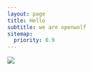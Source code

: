 ```yaml
---
layout: page
title: Hello
subtitle: we are openwolf
sitemap:
  priority: 0.9
---
```


<img src="{{ '/assets/img/openwolf.png' | prepend: site.baseurl }}" id="about-img">

